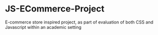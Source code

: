 # JS-ECommerce-Project
E-commerce store inspired project, as part of evaluation of both CSS and Javascript within an academic setting
